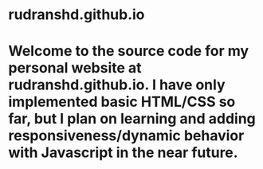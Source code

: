 # rudranshd.github.io

# Welcome to the source code for my personal website at rudranshd.github.io. I have only implemented basic HTML/CSS so far, but I plan on learning and adding responsiveness/dynamic behavior with Javascript in the near future. 
